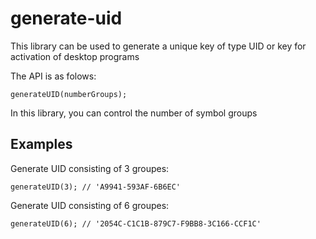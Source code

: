 # generate-uid

This library can be used to generate a unique key of type UID or key for activation of desktop programs

The API is as folows:

```
generateUID(numberGroups);
```

In this library, you can control the number of symbol groups


## Examples

Generate UID consisting of 3 groupes:

```
generateUID(3); // 'A9941-593AF-6B6EC'
```


Generate UID consisting of 6 groupes:

```
generateUID(6); // '2054C-C1C1B-879C7-F9BB8-3C166-CCF1C'
```